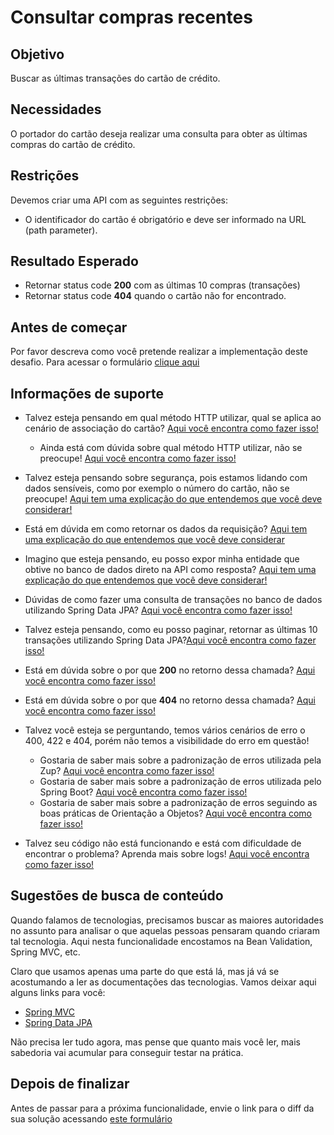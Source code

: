 # Consultar compras recentes

## Objetivo

Buscar as últimas transações do cartão de crédito.

## Necessidades

O portador do cartão deseja realizar uma consulta para obter as últimas compras do cartão de crédito.

## Restrições

Devemos criar uma API com as seguintes restrições:

- O identificador do cartão é obrigatório e deve ser informado na URL (path parameter).

## Resultado Esperado

- Retornar status code **200** com as últimas 10 compras (transações)
- Retornar status code **404** quando o cartão não for encontrado.

## Antes de começar

Por favor descreva como você pretende realizar a implementação deste desafio. Para acessar o formulário [clique aqui](https://docs.google.com/forms/d/e/1FAIpQLSf0tdE4fROpzcS2Vzl6ZIkAWsdgChC2NDHnBzyjvzFRzKwk1Q/viewform)

## Informações de suporte

* Talvez esteja pensando em qual método HTTP utilizar, qual se aplica ao cenário de associação do cartão? [Aqui você encontra como fazer isso!](../../informacao_suporte/rest-methods.md)

  * Ainda está com dúvida sobre qual método HTTP utilizar, não se preocupe! [Aqui você encontra como fazer isso!](../../informacao_suporte/rest-get.md)

* Talvez esteja pensando sobre segurança, pois estamos lidando com dados sensíveis, como por exemplo o número do cartão, não se preocupe! [Aqui tem uma explicação do que entendemos que você deve considerar!](../../informacao_procedural/seguranca_cloud_native.md)

* Está em dúvida em como retornar os dados da requisição? [Aqui tem uma explicação do que entendemos que você deve considerar](../../informacao_suporte/spring-get-api.md)

* Imagino que esteja pensando, eu posso expor minha entidade que obtive no banco de dados direto na API como resposta? [Aqui tem uma explicação do que entendemos que você deve considerar!](../../informacao_suporte/protegemos-as-bordas-api.md)

* Dúvidas de como fazer uma consulta de transações no banco de dados utilizando Spring Data JPA? [Aqui você encontra como fazer isso!](../../informacao_suporte/spring-data-query-methods.md)

* Talvez esteja pensando, como eu posso paginar, retornar as últimas 10 transações utilizando Spring Data JPA?[Aqui você encontra como fazer isso!](../../informacao_suporte/spring-data-repository-paging.md)

* Está em dúvida sobre o por que **200** no retorno dessa chamada? [Aqui você encontra como fazer isso!](../../informacao_suporte/rest-200.md)

* Está em dúvida sobre o por que **404** no retorno dessa chamada? [Aqui você encontra como fazer isso!](../../informacao_suporte/rest-404.md)

* Talvez você esteja se perguntando, temos vários cenários de erro o 400, 422 e 404, porém não temos a visibilidade do erro em questão! 

    * Gostaria de saber mais sobre a padronização de erros utilizada pela Zup? [Aqui você encontra como fazer isso!](../../informacao_suporte/error-zup.md)
    * Gostaria de saber mais sobre a padronização de erros utilizada pelo Spring Boot? [Aqui você encontra como fazer isso!](../../informacao_suporte/error-spring.md)
    * Gostaria de saber mais sobre a padronização de erros seguindo as boas práticas de Orientação a Objetos? [Aqui você encontra como fazer isso!](../../informacao_suporte/error-object-oriented.md)

* Talvez seu código não está funcionando e está com dificuldade de encontrar o problema? Aprenda mais sobre logs! [Aqui você encontra como fazer isso!](../../informacao_suporte/spring-logging.md)

## Sugestões de busca de conteúdo

Quando falamos de tecnologias, precisamos buscar as maiores autoridades no assunto para analisar o que aquelas pessoas 
pensaram quando criaram tal tecnologia. Aqui nesta funcionalidade encostamos na Bean Validation, Spring MVC, etc. 

Claro que usamos apenas uma parte do que está lá, mas já vá se acostumando a ler as documentações das tecnologias. 
Vamos deixar aqui alguns links para você:

* [Spring MVC](https://docs.spring.io/spring/docs/current/spring-framework-reference/web.html)
* [Spring Data JPA](https://spring.io/projects/spring-data-jpa)

Não precisa ler tudo agora, mas pense que quanto mais você ler, mais sabedoria vai acumular para conseguir testar na prática.

## Depois de finalizar

Antes de passar para a próxima funcionalidade, envie o link para o diff da sua solução acessando [este formulário](https://docs.google.com/forms/d/e/1FAIpQLSdt45RQX_VJNceajnLWQT-hSjEh88JLhQcNoGEvbCtR7W-Lvg/viewform)
